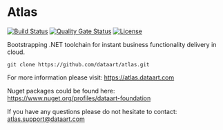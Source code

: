 # Atlas
[![Build Status](https://travis-ci.org/DataArt/Atlas.svg?branch=master)](https://travis-ci.org/DataArt/Atlas) [![Quality Gate Status](https://sonarcloud.io/api/project_badges/measure?project=DataArt_Atlas&metric=alert_status)](https://sonarcloud.io/dashboard?id=DataArt_Atlas) [![License](https://img.shields.io/badge/License-Apache%202.0-blue.svg)](https://github.com/DataArt/Atlas/blob/master/LICENSE)

Bootstrapping .NET toolchain for instant business functionality delivery in cloud.

```
git clone https://github.com/dataart/atlas.git
```
For more information please visit: https://atlas.dataart.com

Nuget packages could be found here: https://www.nuget.org/profiles/dataart-foundation

If you have any questions please do not hesitate to contact: atlas.support@dataart.com

